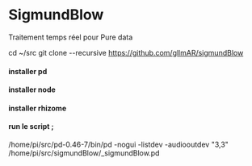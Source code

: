 # SigmundBlow

Traitement temps réel pour Pure data 

cd ~/src
git clone --recursive https://github.com/gllmAR/sigmundBlow

#### installer pd



#### installer node

#### installer rhizome
	
#### run le script ;

/home/pi/src/pd-0.46-7/bin/pd -nogui -listdev -audiooutdev "3,3" /home/pi/src/sigmundBlow/_sigmundBlow.pd